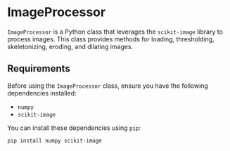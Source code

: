 # ImageProcessor

`ImageProcessor` is a Python class that leverages the `scikit-image` library to process images. This class provides methods for loading, thresholding, skeletonizing, eroding, and dilating images. 

## Requirements

Before using the `ImageProcessor` class, ensure you have the following dependencies installed:

- `numpy`
- `scikit-image`

You can install these dependencies using `pip`:

```sh
pip install numpy scikit-image
